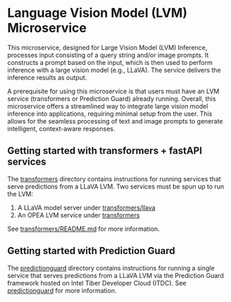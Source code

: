 # Language Vision Model (LVM) Microservice

This microservice, designed for Large Vision Model (LVM) Inference, processes input consisting of a query string and/or image prompts. It constructs a prompt based on the input, which is then used to perform inference with a large vision model (e.g., LLaVA). The service delivers the inference results as output.

A prerequisite for using this microservice is that users must have an LVM service (transformers or Prediction Guard) already running. Overall, this microservice offers a streamlined way to integrate large vision model inference into applications, requiring minimal setup from the user. This allows for the seamless processing of text and image prompts to generate intelligent, context-aware responses.

## Getting started with transformers + fastAPI services

The [transformers](transformers) directory contains instructions for running services that serve predictions from a LLaVA LVM. Two services must be spun up to run the LVM:

1. A LLaVA model server under [transformers/llava](transformers/llava)
2. An OPEA LVM service under [transformers](transformers)

See [transformers/README.md](transformers/README.md) for more information.

## Getting started with Prediction Guard

The [predictionguard](predictionguard) directory contains instructions for running a single service that serves predictions from a LLaVA LVM via the Prediction Guard framework hosted on Intel Tiber Developer Cloud (ITDC). See [predictionguard](predictionguard) for more information.
